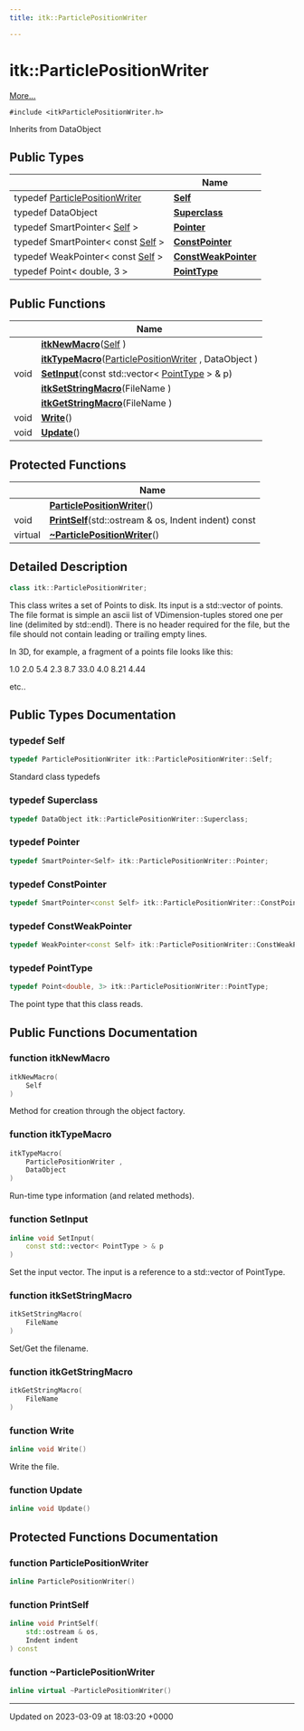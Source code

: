 ```yaml
---
title: itk::ParticlePositionWriter

---
```


# itk::ParticlePositionWriter



 [More...](#detailed-description)


`#include <itkParticlePositionWriter.h>`

Inherits from DataObject

## Public Types

|                | Name           |
| -------------- | -------------- |
| typedef [ParticlePositionWriter](../Classes/classitk_1_1ParticlePositionWriter.md) | **[Self](../Classes/classitk_1_1ParticlePositionWriter.md#typedef-self)**  |
| typedef DataObject | **[Superclass](../Classes/classitk_1_1ParticlePositionWriter.md#typedef-superclass)**  |
| typedef SmartPointer< [Self](../Classes/classitk_1_1ParticlePositionWriter.md#typedef-self) > | **[Pointer](../Classes/classitk_1_1ParticlePositionWriter.md#typedef-pointer)**  |
| typedef SmartPointer< const [Self](../Classes/classitk_1_1ParticlePositionWriter.md#typedef-self) > | **[ConstPointer](../Classes/classitk_1_1ParticlePositionWriter.md#typedef-constpointer)**  |
| typedef WeakPointer< const [Self](../Classes/classitk_1_1ParticlePositionWriter.md#typedef-self) > | **[ConstWeakPointer](../Classes/classitk_1_1ParticlePositionWriter.md#typedef-constweakpointer)**  |
| typedef Point< double, 3 > | **[PointType](../Classes/classitk_1_1ParticlePositionWriter.md#typedef-pointtype)**  |

## Public Functions

|                | Name           |
| -------------- | -------------- |
| | **[itkNewMacro](../Classes/classitk_1_1ParticlePositionWriter.md#function-itknewmacro)**([Self](../Classes/classitk_1_1ParticlePositionWriter.md#typedef-self) ) |
| | **[itkTypeMacro](../Classes/classitk_1_1ParticlePositionWriter.md#function-itktypemacro)**([ParticlePositionWriter](../Classes/classitk_1_1ParticlePositionWriter.md) , DataObject ) |
| void | **[SetInput](../Classes/classitk_1_1ParticlePositionWriter.md#function-setinput)**(const std::vector< [PointType](../Classes/classitk_1_1ParticlePositionWriter.md#typedef-pointtype) > & p) |
| | **[itkSetStringMacro](../Classes/classitk_1_1ParticlePositionWriter.md#function-itksetstringmacro)**(FileName ) |
| | **[itkGetStringMacro](../Classes/classitk_1_1ParticlePositionWriter.md#function-itkgetstringmacro)**(FileName ) |
| void | **[Write](../Classes/classitk_1_1ParticlePositionWriter.md#function-write)**() |
| void | **[Update](../Classes/classitk_1_1ParticlePositionWriter.md#function-update)**() |

## Protected Functions

|                | Name           |
| -------------- | -------------- |
| | **[ParticlePositionWriter](../Classes/classitk_1_1ParticlePositionWriter.md#function-particlepositionwriter)**() |
| void | **[PrintSelf](../Classes/classitk_1_1ParticlePositionWriter.md#function-printself)**(std::ostream & os, Indent indent) const |
| virtual | **[~ParticlePositionWriter](../Classes/classitk_1_1ParticlePositionWriter.md#function-~particlepositionwriter)**() |

## Detailed Description

```cpp
class itk::ParticlePositionWriter;
```


This class writes a set of Points to disk. Its input is a std::vector of points. The file format is simple an ascii list of VDimension-tuples stored one per line (delimited by std::endl). There is no header required for the file, but the file should not contain leading or trailing empty lines.

In 3D, for example, a fragment of a points file looks like this:

1.0 2.0 5.4 2.3 8.7 33.0 4.0 8.21 4.44

etc.. 

## Public Types Documentation

### typedef Self

```cpp
typedef ParticlePositionWriter itk::ParticlePositionWriter::Self;
```


Standard class typedefs 


### typedef Superclass

```cpp
typedef DataObject itk::ParticlePositionWriter::Superclass;
```


### typedef Pointer

```cpp
typedef SmartPointer<Self> itk::ParticlePositionWriter::Pointer;
```


### typedef ConstPointer

```cpp
typedef SmartPointer<const Self> itk::ParticlePositionWriter::ConstPointer;
```


### typedef ConstWeakPointer

```cpp
typedef WeakPointer<const Self> itk::ParticlePositionWriter::ConstWeakPointer;
```


### typedef PointType

```cpp
typedef Point<double, 3> itk::ParticlePositionWriter::PointType;
```


The point type that this class reads. 


## Public Functions Documentation

### function itkNewMacro

```cpp
itkNewMacro(
    Self 
)
```


Method for creation through the object factory. 


### function itkTypeMacro

```cpp
itkTypeMacro(
    ParticlePositionWriter ,
    DataObject 
)
```


Run-time type information (and related methods). 


### function SetInput

```cpp
inline void SetInput(
    const std::vector< PointType > & p
)
```


Set the input vector. The input is a reference to a std::vector of PointType. 


### function itkSetStringMacro

```cpp
itkSetStringMacro(
    FileName 
)
```


Set/Get the filename. 


### function itkGetStringMacro

```cpp
itkGetStringMacro(
    FileName 
)
```


### function Write

```cpp
inline void Write()
```


Write the file. 


### function Update

```cpp
inline void Update()
```


## Protected Functions Documentation

### function ParticlePositionWriter

```cpp
inline ParticlePositionWriter()
```


### function PrintSelf

```cpp
inline void PrintSelf(
    std::ostream & os,
    Indent indent
) const
```


### function ~ParticlePositionWriter

```cpp
inline virtual ~ParticlePositionWriter()
```


-------------------------------

Updated on 2023-03-09 at 18:03:20 +0000